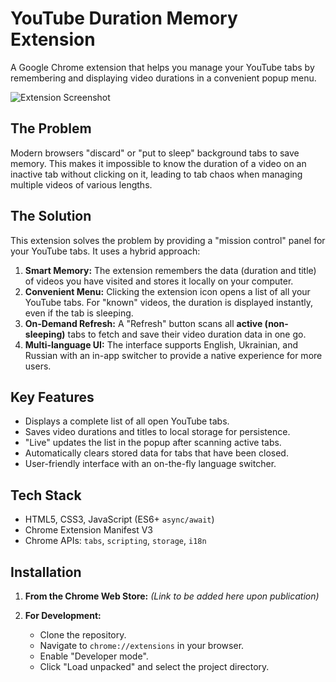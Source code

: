 # YouTube Duration Memory Extension

A Google Chrome extension that helps you manage your YouTube tabs by remembering and displaying video durations in a convenient popup menu.

![Extension Screenshot]([photo_2025-07-03_00-17-25])

## The Problem
Modern browsers "discard" or "put to sleep" background tabs to save memory. This makes it impossible to know the duration of a video on an inactive tab without clicking on it, leading to tab chaos when managing multiple videos of various lengths.

## The Solution
This extension solves the problem by providing a "mission control" panel for your YouTube tabs. It uses a hybrid approach:

1.  **Smart Memory:** The extension remembers the data (duration and title) of videos you have visited and stores it locally on your computer.
2.  **Convenient Menu:** Clicking the extension icon opens a list of all your YouTube tabs. For "known" videos, the duration is displayed instantly, even if the tab is sleeping.
3.  **On-Demand Refresh:** A "Refresh" button scans all **active (non-sleeping)** tabs to fetch and save their video duration data in one go.
4.  **Multi-language UI:** The interface supports English, Ukrainian, and Russian with an in-app switcher to provide a native experience for more users.

## Key Features
- Displays a complete list of all open YouTube tabs.
- Saves video durations and titles to local storage for persistence.
- "Live" updates the list in the popup after scanning active tabs.
- Automatically clears stored data for tabs that have been closed.
- User-friendly interface with an on-the-fly language switcher.

## Tech Stack
- HTML5, CSS3, JavaScript (ES6+ `async/await`)
- Chrome Extension Manifest V3
- Chrome APIs: `tabs`, `scripting`, `storage`, `i18n`

## Installation

1.  **From the Chrome Web Store:**
    *(Link to be added here upon publication)*

2.  **For Development:**
    - Clone the repository.
    - Navigate to `chrome://extensions` in your browser.
    - Enable "Developer mode".
    - Click "Load unpacked" and select the project directory.
